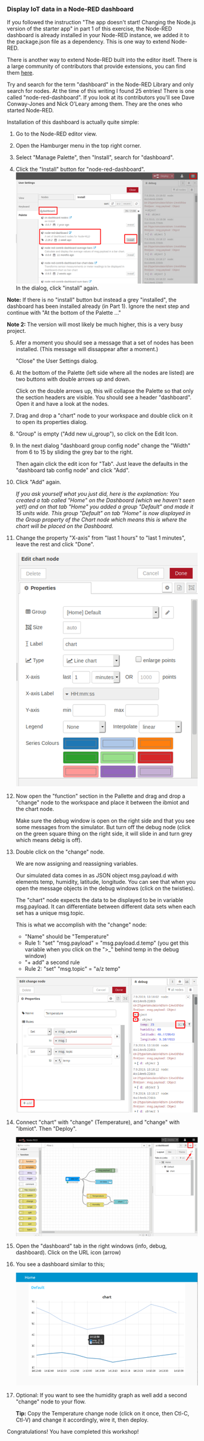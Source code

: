 ### Display IoT data in a Node-RED dashboard

If you followed the instruction "The app doesn't start! Changing the Node.js version of the starter app" in part 1 of this exercise, the Node-RED dashboard is already installed in your Node-RED instance, we added it to the package.json file as a dependency. This is one way to extend Node-RED.

There is another way to extend Node-RED built into the editor itself. There is a large community of contributors that provide extensions, you can find them [here](https://flows.nodered.org/?num_pages=1). 

Try and search for the term "dashboard" in the Node-RED Library and only search for nodes. At the time of this writing I found 25 entries! There is one called "node-red-dashboard". If you look at its contributors you'll see Dave Conway-Jones and Nick O'Leary among them. They are the ones who started Node-RED.

Installation of this dashboard is actually quite simple:

1. Go to the Node-RED editor view.

2. Open the Hamburger menu in the top right corner.

3. Select "Manage Palette", then "Install", search for "dashboard".

4. Click the "Install" button for "node-red-dashboard". 
![install dashboard](images/install-dashboard.png)
In the dialog, click "install" again.

__Note:__ If there is no "install" button but instead a grey "installed", the dashboard has been  installed already (in Part 1). Ignore the next step and continue with "At the bottom of the Palette ..."

__Note 2:__ The version will most likely be much higher, this is a very busy project.

5. Afer a moment you should see a message that a set of nodes has been installed. (This message will dissappear after a moment.) 

   "Close" the User Settings dialog. 

6. At the bottom of the Palette (left side where all the nodes are listed) are two buttons with double arrows up and down. 

   Click on the double arrows up, this will collapse the Palette so that only the section headers are visible. You should see a header "dashboard". Open it and have a look at the nodes.

7. Drag and drop a "chart" node to your workspace and double click on it to open its properties dialog.

8. "Group" is empty ("Add new ui_group"), so click on the Edit Icon.

9. In the next dialog "dashboard group config node" change the "Width" from 6 to 15 by sliding the grey bar to the right. 

   Then again click the edit icon for "Tab".  Just leave the defaults in the "dashboard tab config node" and click "Add".

10. Click "Add" again.

    _If you ask yourself what you just did, here is the explanation: You created a tab called "Home" on the Dashboard (which we haven't seen yet!) and on that tab "Home" you added a group "Default" and made it 15 units wide. This group "Default" on tab "Home" is now displayed in the Group property of the Chart node which means this is where the chart will be placed on the Dashboard._

11. Change the property "X-axis" from "last 1 hours" to "last 1 minutes", leave the rest and click "Done".

    ![chart node](images/chart-node.png)

12. Now open the "function" section in the Pallette and drag and drop a "change" node to the workspace and place it between the ibmiot and the chart node. 

    Make sure the debug window is open on the right side and that you see some messages from the simulator. But turn off the debug node (click on the green square thing on the right side, it will slide in and turn grey which means debig is off).

13. Double click on the "change" node. 

      We are now assigning and reassigning variables. 
      
      Our simulated data comes in as JSON object msg.payload.d with elements temp, humidity, latitude, longitude. You can see that when you open the message objects in the debug windows (click on the twisties). 
      
      The "chart" node expects the data to be displayed to be in variable msg.payload. It can differentiate between different data sets when each set has a unique msg.topic. 
      
      This is what we accomplish with the "change" node:

     * "Name" should be "Temperature"
     * Rule 1: "set" "msg.payload" = "msg.payload.d.temp" (you get this variable when you click on the ">_" behind temp in the debug window)
     * "+ add" a second rule
     * Rule 2: "set" "msg.topic" = "a/z temp"

    ![Change](images/change-node.png)  

14. Connect "chart" with "change" (Temperature), and "change" with "ibmiot". Then "Deploy".

    ![flow](images/flow.png)

15. Open the "dashboard" tab in the right windows (info, debug, dashboard).
Click on the URL icon (arrow)

16. You see a dashboard similar to this;

     ![dashboard](images/dashboard.png)

17. Optional: If you want to see the humidity graph as well add a second "change" node to your flow.

    __Tip:__ Copy the Temperature change node (click on it once, then Ctl-C, Ctl-V)  and change it accordingly, wire it, then deploy. 

Congratulations! You have completed this workshop!    